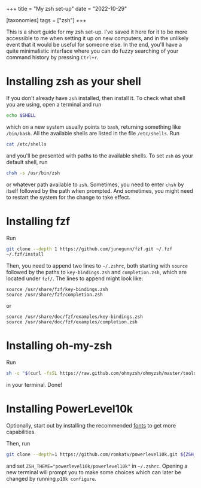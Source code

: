 +++
title = "My zsh set-up"
date = "2022-10-29"

[taxonomies]
tags = ["zsh"]
+++

This is a short guide for my zsh set-up. I've saved it here for it to be more accessible to me when setting it up on new computers, 
and in the unlikely event that it would be useful for someone else. In the end, you'll have a quite minimalistic 
interface where you can do fuzzy searching of your command history by pressing `Ctrl+r`.
<!-- more -->

# Installing zsh as your shell

If you don't already have `zsh` installed, then install it. To check what shell you are using, open a terminal and run
```bash
echo $SHELL
```
which on a new system usually points to `bash`, returning something like `/bin/bash`. All the available shells 
are listed in the file `/etc/shells`. Run
```bash
cat /etc/shells
```
and you'll be presented with paths to the available shells. To set `zsh` as your default shell, run
```bash
chsh -s /usr/bin/zsh
```
or whatever path available to `zsh`. Sometimes, you need to enter `chsh` by itself followed by the path 
when prompted. And sometimes, you might need to restart the system for the change to take effect.

# Installing fzf

Run
```bash
git clone --depth 1 https://github.com/junegunn/fzf.git ~/.fzf
~/.fzf/install
```
Then, you need to append two lines to `~/.zshrc`, both starting with `source` followed by the paths to 
`key-bindings.zsh` and `completion.zsh`, which are located under `fzf/`. The lines to append might look like:
```
source /usr/share/fzf/key-bindings.zsh
source /usr/share/fzf/completion.zsh
```
or 
```
source /usr/share/doc/fzf/examples/key-bindings.zsh
source /usr/share/doc/fzf/examples/completion.zsh
```

# Installing oh-my-zsh

Run
```bash
sh -c "$(curl -fsSL https://raw.github.com/ohmyzsh/ohmyzsh/master/tools/install.sh)"
```
in your terminal. Done!

# Installing PowerLevel10k

Optionally, start out by installing the recommended [fonts](https://github.com/romkatv/powerlevel10k#meslo-nerd-font-patched-for-powerlevel10k) to get more capabilities. 

Then, run
```Bash
git clone --depth=1 https://github.com/romkatv/powerlevel10k.git ${ZSH_CUSTOM:-$HOME/.oh-my-zsh/custom}/themes/powerlevel10k
```
and set `ZSH_THEME="powerlevel10k/powerlevel10k"` in `~/.zshrc`. Opening a new terminal
will prompt you to make some choices which can later be changed by running `p10k configure`.
